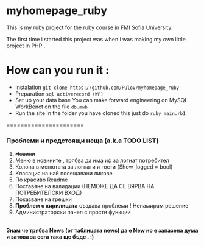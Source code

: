 myhomepage_ruby
===============

This is my ruby project for the ruby course in FMI Sofia University.

The first time i started this project was when i was making my own little project in PHP .

How can you run it :
===========

* Instalation
```git clone https://github.com/PuloV/myhomepage_ruby```
* Preparation
	```sql activerecord (WP) ```
* Set up your data base
	You can make forward engineering on MySQL WorkBenct on the file
	``` db.mwb ```
* Run the site
	In the folder you have cloned this just do
	``` ruby main.rb1 ```



======================

<p><h3> Проблеми и предстоящи неща (a.k.a TODO LIST) </h3>
	<ol>
		<li><s>Новини</s></li>
		<li>Меню в новините , трябва да има иф за логнат потребител </li>
		<li>Колона в менютата за логнати и гости (Show_logged = bool) </li>
		<li>Класация на най посещавани ликове</li>
		<li>По красиво Readme</li>
		<li>Поставяне на валидации (НЕМОЖЕ ДА СЕ ВЯРВА НА ПОТРЕБИТЕЛСКИ ВХОД)</li>
		<li>Показване на грешки</li>
		<li><b>Проблем с кирилицата</b> създава проблеми ! Ненамирам решение</li>
		<li>Администраторски панел с прости функции</li>
	</ol>
	<br />
	<span><strong> Знам че трябва News (от таблицата news) да е New но е запазена дума и затова за сега така ще бъде . :) </strong></span>
</p>

